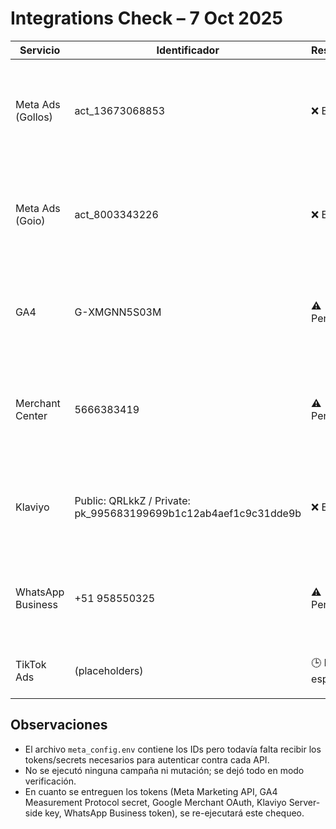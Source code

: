 # Integrations Check – 7 Oct 2025

| Servicio         | Identificador                                            | Resultado | Detalle |
|------------------|----------------------------------------------------------|-----------|---------|
| Meta Ads (Gollos)| act_13673068853                                          | ❌ Error  | Falta token de acceso / permisos para consultar el estado de la cuenta publicitaria. |
| Meta Ads (Goio)  | act_8003343226                                           | ❌ Error  | Falta token de acceso / permisos para consultar el estado de la cuenta publicitaria. |
| GA4              | G-XMGNN5S03M                                             | ⚠️ Pendiente | Se requiere Measurement Protocol API secret para validar recepción de eventos. |
| Merchant Center  | 5666383419                                               | ⚠️ Pendiente | Sin credenciales de la API Content / acceso OAuth para confirmar vinculación. |
| Klaviyo          | Public: QRLkkZ / Private: pk_995683199699b1c12ab4aef1c9c31dde9b | ❌ Error  | Falta verificar autenticidad mediante petición API (se necesita endpoint y entorno). |
| WhatsApp Business| +51 958550325                                            | ⚠️ Pendiente | Requiere token Meta WA y phone_id para validar número activo. |
| TikTok Ads       | (placeholders)                                           | 🕒 En espera | Aún no se han recibido Pixel IDs ni API keys. |

## Observaciones
- El archivo `meta_config.env` contiene los IDs pero todavía falta recibir los tokens/secrets necesarios para autenticar contra cada API.
- No se ejecutó ninguna campaña ni mutación; se dejó todo en modo verificación.
- En cuanto se entreguen los tokens (Meta Marketing API, GA4 Measurement Protocol secret, Google Merchant OAuth, Klaviyo Server-side key, WhatsApp Business token), se re-ejecutará este chequeo.
